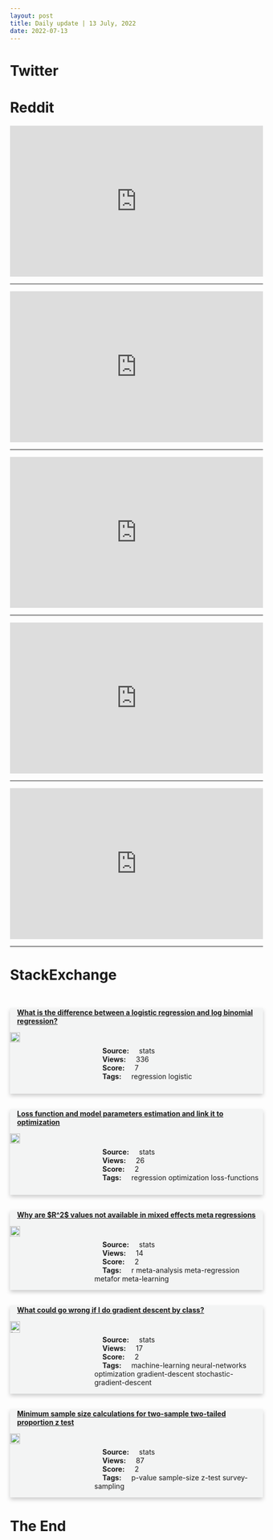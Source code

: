 ```yaml
---
layout: post
title: Daily update | 13 July, 2022
date: 2022-07-13
---
```


<script async src="https://platform.twitter.com/widgets.js" charset="utf-8"></script>


<script src='https://storage.ko-fi.com/cdn/scripts/overlay-widget.js'></script>
<script>
  kofiWidgetOverlay.draw('themldojo', {
    'type': 'floating-chat',
    'floating-chat.donateButton.text': 'Support me',
    'floating-chat.donateButton.background-color': '#f45d22',
    'floating-chat.donateButton.text-color': '#fff'
  });
</script>

# Twitter 

<blockquote class="twitter-tweet"><a href="https://twitter.com/MinisterKTR/status/1546738074238869505"></a></blockquote>

<blockquote class="twitter-tweet"><a href="https://twitter.com/manishindiatv/status/1546734543838687233"></a></blockquote>

<blockquote class="twitter-tweet"><a href="https://twitter.com/windflowerlia/status/1546724516537241600"></a></blockquote>

<blockquote class="twitter-tweet"><a href="https://twitter.com/windflowerlia/status/1546724045802045441"></a></blockquote>

<blockquote class="twitter-tweet"><a href="https://twitter.com/OgbeniDipo/status/1546945427429380096"></a></blockquote>

<blockquote class="twitter-tweet"><a href="https://twitter.com/karpathy/status/1546683284452544512"></a></blockquote>

<blockquote class="twitter-tweet"><a href="https://twitter.com/huggingface/status/1546788693184319488"></a></blockquote>

<blockquote class="twitter-tweet"><a href="https://twitter.com/karpathy/status/1546906438475268096"></a></blockquote>

<blockquote class="twitter-tweet"><a href="https://twitter.com/ylecun/status/1546695628134170624"></a></blockquote>

<blockquote class="twitter-tweet"><a href="https://twitter.com/GoogleAI/status/1546917812257431554"></a></blockquote>

# Reddit 

<iframe id="reddit-embed" src="https://www.redditmedia.com/r/datascience/comments/vx6kcx/describe_data_science_in_three_words?ref_source=embed&amp;ref=share&amp;embed=true" sandbox="allow-scripts allow-same-origin allow-popups" style="border: none;" height="300" width="100%" scrolling="yes"></iframe>
<hr style="width:100%;text-align:left;margin-left:0">
<iframe id="reddit-embed" src="https://www.redditmedia.com/r/MachineLearning/comments/vx045i/d_how_do_you_verify_the_novelty_of_your_research?ref_source=embed&amp;ref=share&amp;embed=true" sandbox="allow-scripts allow-same-origin allow-popups" style="border: none;" height="300" width="100%" scrolling="yes"></iframe>
<hr style="width:100%;text-align:left;margin-left:0">
<iframe id="reddit-embed" src="https://www.redditmedia.com/r/datascience/comments/vx7mx0/every_higher_level_management_we_have_data_lets?ref_source=embed&amp;ref=share&amp;embed=true" sandbox="allow-scripts allow-same-origin allow-popups" style="border: none;" height="300" width="100%" scrolling="yes"></iframe>
<hr style="width:100%;text-align:left;margin-left:0">
<iframe id="reddit-embed" src="https://www.redditmedia.com/r/MachineLearning/comments/vx89nj/p_dalle_mini_mega_demo_and_production_api?ref_source=embed&amp;ref=share&amp;embed=true" sandbox="allow-scripts allow-same-origin allow-popups" style="border: none;" height="300" width="100%" scrolling="yes"></iframe>
<hr style="width:100%;text-align:left;margin-left:0">
<iframe id="reddit-embed" src="https://www.redditmedia.com/r/datascience/comments/vx83vt/whats_the_matter_with_salary_expectations_during?ref_source=embed&amp;ref=share&amp;embed=true" sandbox="allow-scripts allow-same-origin allow-popups" style="border: none;" height="300" width="100%" scrolling="yes"></iframe>
<hr style="width:100%;text-align:left;margin-left:0">

<style>
.card {
box-shadow: 0 4px 8px 0 rgba(0,0,0,0.2);
transition: 0.3s;
width: 100%;
background-color: #F3F4F4;
}
p{
    margin-left:  3em;
    padding-top: 1em;
}
.part2{
    display: grid;
    grid-template-columns: 1fr 3fr;
}
h4{
    margin: 1em;
}

.card:hover {
box-shadow: 0 8px 16px 0 rgba(0,0,0,0.2);
}
b {
padding: 2px 16px;
}
</style>
  
# StackExchange 


  <br>
  <div class="card">
  <h4><a href='https://stats.stackexchange.com/questions/581678/what-is-the-difference-between-a-logistic-regression-and-log-binomial-regression'>What is the difference between a logistic regression and log binomial regression?</a></h4> 
  <div class="part2">
      <img src="https://cdn.sstatic.net/Sites/stats/Img/apple-touch-icon@2.png?v=344f57aa10cc" alt="Img missing!" style="width:40%">
      <p><b>Source:</b> stats<br><b>Views:</b> 336<br><b>Score:</b> 7<br><b>Tags:</b> <span class="badge badge-dark">regression</span> <span class="badge badge-dark">logistic</span></p> 
  </div>
  </div>
      
  <br>
  <div class="card">
  <h4><a href='https://stats.stackexchange.com/questions/581711/loss-function-and-model-parameters-estimation-and-link-it-to-optimization'>Loss function and model parameters estimation and link it to optimization</a></h4> 
  <div class="part2">
      <img src="https://cdn.sstatic.net/Sites/stats/Img/apple-touch-icon@2.png?v=344f57aa10cc" alt="Img missing!" style="width:40%">
      <p><b>Source:</b> stats<br><b>Views:</b> 26<br><b>Score:</b> 2<br><b>Tags:</b> <span class="badge badge-dark">regression</span> <span class="badge badge-dark">optimization</span> <span class="badge badge-dark">loss-functions</span></p> 
  </div>
  </div>
      
  <br>
  <div class="card">
  <h4><a href='https://stats.stackexchange.com/questions/581740/why-are-r2-values-not-available-in-mixed-effects-meta-regressions'>Why are $R^2$ values not available in mixed effects meta regressions</a></h4> 
  <div class="part2">
      <img src="https://cdn.sstatic.net/Sites/stats/Img/apple-touch-icon@2.png?v=344f57aa10cc" alt="Img missing!" style="width:40%">
      <p><b>Source:</b> stats<br><b>Views:</b> 14<br><b>Score:</b> 2<br><b>Tags:</b> <span class="badge badge-dark">r</span> <span class="badge badge-dark">meta-analysis</span> <span class="badge badge-dark">meta-regression</span> <span class="badge badge-dark">metafor</span> <span class="badge badge-dark">meta-learning</span></p> 
  </div>
  </div>
      
  <br>
  <div class="card">
  <h4><a href='https://stats.stackexchange.com/questions/581752/what-could-go-wrong-if-i-do-gradient-descent-by-class'>What could go wrong if I do gradient descent by class?</a></h4> 
  <div class="part2">
      <img src="https://cdn.sstatic.net/Sites/stats/Img/apple-touch-icon@2.png?v=344f57aa10cc" alt="Img missing!" style="width:40%">
      <p><b>Source:</b> stats<br><b>Views:</b> 17<br><b>Score:</b> 2<br><b>Tags:</b> <span class="badge badge-dark">machine-learning</span> <span class="badge badge-dark">neural-networks</span> <span class="badge badge-dark">optimization</span> <span class="badge badge-dark">gradient-descent</span> <span class="badge badge-dark">stochastic-gradient-descent</span></p> 
  </div>
  </div>
      
  <br>
  <div class="card">
  <h4><a href='https://stats.stackexchange.com/questions/581679/minimum-sample-size-calculations-for-two-sample-two-tailed-proportion-z-test'>Minimum sample size calculations for two-sample two-tailed proportion z test</a></h4> 
  <div class="part2">
      <img src="https://cdn.sstatic.net/Sites/stats/Img/apple-touch-icon@2.png?v=344f57aa10cc" alt="Img missing!" style="width:40%">
      <p><b>Source:</b> stats<br><b>Views:</b> 87<br><b>Score:</b> 2<br><b>Tags:</b> <span class="badge badge-dark">p-value</span> <span class="badge badge-dark">sample-size</span> <span class="badge badge-dark">z-test</span> <span class="badge badge-dark">survey-sampling</span></p> 
  </div>
  </div>
      
# The End